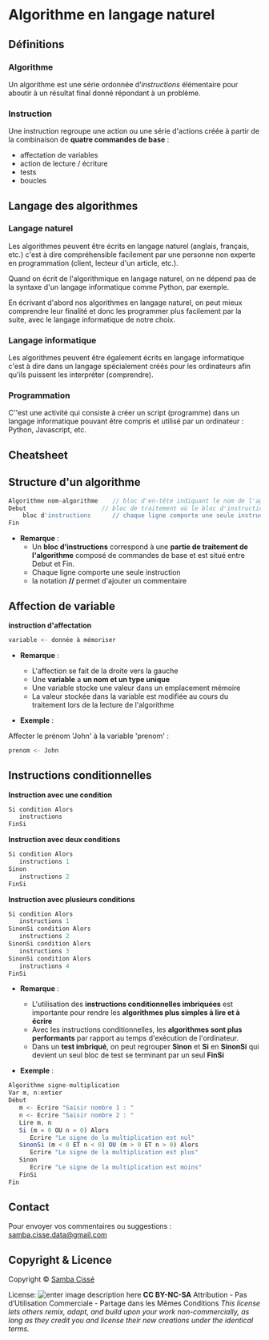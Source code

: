 # Algorithme en langage naturel

## Définitions

### Algorithme

Un algorithme est une série ordonnée d’*instructions* élémentaire pour aboutir à un résultat final donné répondant à un problème.

### Instruction

Une instruction regroupe une action ou une série d'actions créée à partir de la combinaison de  **quatre commandes de base** :
- affectation de variables
- action de lecture / écriture
- tests
- boucles

## Langage des algorithmes

### Langage naturel

Les algorithmes peuvent être écrits en langage naturel (anglais, français, etc.) c'est à dire compréhensible facilement par une personne non experte en programmation (client, lecteur d'un article, etc.). 

Quand on écrit de l'algorithmique en langage naturel, on ne dépend pas de la syntaxe d'un langage informatique comme Python, par exemple. 

En écrivant d'abord nos algorithmes en langage naturel, on peut mieux comprendre leur finalité et donc les programmer plus facilement par la suite, avec le langage informatique de notre choix.

### Langage informatique

Les algorithmes peuvent être également écrits en langage informatique c'est à dire dans un langage spécialement créés pour les ordinateurs afin qu'ils puissent les interpréter (comprendre).

### Programmation

C''est une activité qui consiste à créer un script (programme) dans un langage informatique pouvant être compris et utilisé par un ordinateur : Python, Javascript, etc.

## Cheatsheet

## Structure d'un algorithme
```javascript
Algorithme nom-algorithme    // bloc d'en-tête indiquant le nom de l'agorithme
Debut	                  // bloc de traitement où le bloc d'instructions est situé entre Debut et Fin
	bloc d'instructions      // chaque ligne comporte une seule instruction
Fin
```
- **Remarque** :
	- Un **bloc d'instructions** correspond à une **partie de traitement de l'algorithme** composé de commandes de base et est situé entre Debut et Fin.
	- Chaque ligne comporte une seule instruction
	- la notation **//** permet d'ajouter un commentaire



## Affection de variable

**instruction d'affectation**

```javascript 
variable <- donnée à mémoriser  
``` 
- **Remarque** :
	- L'affection se fait de la droite vers la gauche
	- Une **variable** a **un nom et un type unique**
	- Une variable stocke une valeur dans un emplacement mémoire
	- La valeur stockée dans la variable est modifiée au cours du traitement lors de la lecture de l'algorithme

- **Exemple** :

Affecter le prénom 'John' à la variable 'prenom' :

```javascript
prenom <- John 
```

## Instructions conditionnelles

**Instruction avec une condition** 
```javascript 
Si condition Alors
   instructions
FinSi
```   

**Instruction avec deux conditions** 

```javascript 
Si condition Alors
   instructions 1
Sinon
   instructions 2
FinSi
``` 
**Instruction avec plusieurs conditions** 

```javascript 
Si condition Alors
   instructions 1
SinonSi condition Alors
   instructions 2
SinonSi condition Alors
   instructions 3
SinonSi condition Alors
   instructions 4
FinSi
``` 
- **Remarque** :

	- L'utilisation des **instructions conditionnelles imbriquées** est importante pour rendre les **algorithmes plus simples à lire et à écrire**
	- Avec les instructions conditionnelles, les **algorithmes sont plus performants** par rapport au temps d'exécution de l'ordinateur.
	- Dans un **test imbriqué**, on peut regrouper **Sinon** et **Si** en **SinonSi** qui devient un seul bloc de test se terminant par un seul **FinSi**

- **Exemple** :
```javascript 
Algorithme signe-multiplication
Var m, n:entier
Début
   m <- Ecrire "Saisir nombre 1 : "
   n <- Ecrire "Saisir nombre 2 : "
   Lire m, n
   Si (m = 0 OU n = 0) Alors
      Ecrire "Le signe de la multiplication est nul"
   SinonSi (m < 0 ET n < 0) OU (m > 0 ET n > 0) Alors
      Ecrire "Le signe de la multiplication est plus"
   Sinon
      Ecrire "Le signe de la multiplication est moins"
   FinSi
Fin
```


## Contact

Pour envoyer vos commentaires ou suggestions : samba.cisse.data@gmail.com

## Copyright & Licence

Copyright © [Samba Cissé](http://www.sambacisse.com)

License: 
![enter image description here](https://licensebuttons.net/l/by-nc-sa/3.0/88x31.png)
**CC BY-NC-SA**
Attribution - Pas d’Utilisation Commerciale - Partage dans les Mêmes Conditions
*This license lets others remix, adapt, and build upon your work non-commercially, as long as they credit you and license their new creations under the identical terms.*
<!--stackedit_data:
eyJoaXN0b3J5IjpbLTMzODc4NjYwNiwxMTcwMDA5MTU0LC03Mz
Y3OTYwMTYsMTM3MjgzNzY2Niw2OTM5NDY2NjYsNjA1MjMxNTA2
LC0xMjQ5MjA1ODVdfQ==
-->